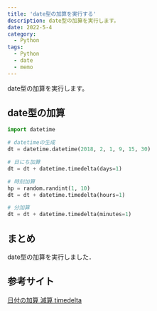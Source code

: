 ```yaml
---
title: 'date型の加算を実行する'
description: date型の加算を実行します。
date: 2022-5-4
category: 
  - Python
tags:
  - Python
  - date
  - memo
---
```

date型の加算を実行します。

<!-- https://www.hamlet-engineer.com -->
<!-- !(/image/ChordDiagram.png) -->

<!-- more -->

<ClientOnly>
  <CallInArticleAdsense />
</ClientOnly>



## date型の加算
```python
import datetime

# datetimeの生成
dt = datetime.datetime(2018, 2, 1, 9, 15, 30)

# 日にち加算
dt = dt + datetime.timedelta(days=1)

# 時刻加算
hp = random.randint(1, 10)
dt = dt + datetime.timedelta(hours=1)

# 分加算
dt = dt + datetime.timedelta(minutes=1)
```

## まとめ
date型の加算を実行しました．

## 参考サイト
[日付の加算 減算 timedelta](https://python.civic-apps.com/timedelta/)


<ClientOnly>
  <CallInArticleAdsense />
</ClientOnly>




